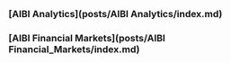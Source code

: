 
<span style="display:block; color:blue; margin-top:-90px;"> </span>
[about me](about.md)

<br/>


### [AIBI Analytics](posts/AIBI Analytics/index.md)

### [AIBI Financial Markets](posts/AIBI Financial_Markets/index.md)
